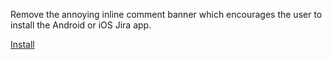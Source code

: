 Remove the annoying inline comment banner which encourages the user to install the Android or iOS Jira app.

[Install](binki-atlassian-jira-mobile-app-banner-hide.user.js?raw=1)
